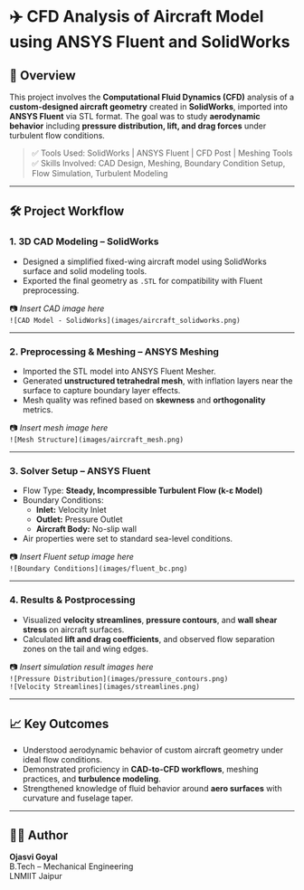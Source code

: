 # ✈️ CFD Analysis of Aircraft Model using ANSYS Fluent and SolidWorks

## 📌 Overview

This project involves the **Computational Fluid Dynamics (CFD)** analysis of a **custom-designed aircraft geometry** created in **SolidWorks**, imported into **ANSYS Fluent** via STL format. The goal was to study **aerodynamic behavior** including **pressure distribution, lift, and drag forces** under turbulent flow conditions.

> ✅ Tools Used: SolidWorks | ANSYS Fluent | CFD Post | Meshing Tools  
> ✅ Skills Involved: CAD Design, Meshing, Boundary Condition Setup, Flow Simulation, Turbulent Modeling

---

## 🛠️ Project Workflow

### 1. 3D CAD Modeling – SolidWorks

- Designed a simplified fixed-wing aircraft model using SolidWorks surface and solid modeling tools.
- Exported the final geometry as `.STL` for compatibility with Fluent preprocessing.

📷 *Insert CAD image here*  
`![CAD Model - SolidWorks](images/aircraft_solidworks.png)`

---

### 2. Preprocessing & Meshing – ANSYS Meshing

- Imported the STL model into ANSYS Fluent Mesher.
- Generated **unstructured tetrahedral mesh**, with inflation layers near the surface to capture boundary layer effects.
- Mesh quality was refined based on **skewness** and **orthogonality** metrics.

📷 *Insert mesh image here*  
`![Mesh Structure](images/aircraft_mesh.png)`

---

### 3. Solver Setup – ANSYS Fluent

- Flow Type: **Steady, Incompressible Turbulent Flow (k-ε Model)**
- Boundary Conditions:
  - **Inlet:** Velocity Inlet
  - **Outlet:** Pressure Outlet
  - **Aircraft Body:** No-slip wall
- Air properties were set to standard sea-level conditions.

📷 *Insert Fluent setup image here*  
`![Boundary Conditions](images/fluent_bc.png)`

---

### 4. Results & Postprocessing

- Visualized **velocity streamlines**, **pressure contours**, and **wall shear stress** on aircraft surfaces.
- Calculated **lift and drag coefficients**, and observed flow separation zones on the tail and wing edges.

📷 *Insert simulation result images here*  
`![Pressure Distribution](images/pressure_contours.png)`  
`![Velocity Streamlines](images/streamlines.png)`

---

## 📈 Key Outcomes

- Understood aerodynamic behavior of custom aircraft geometry under ideal flow conditions.
- Demonstrated proficiency in **CAD-to-CFD workflows**, meshing practices, and **turbulence modeling**.
- Strengthened knowledge of fluid behavior around **aero surfaces** with curvature and fuselage taper.

---

## 👨‍💻 Author

**Ojasvi Goyal**  
B.Tech – Mechanical Engineering  
LNMIIT Jaipur  

